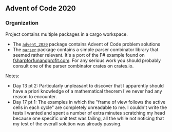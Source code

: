 ## Advent of Code 2020

### Organization

Project contains multiple packages in a cargo workspace.
- The [`advent_2020`](/tree/main/advent_2020) package contains Advent of Code problem solutions
- The [`parser`](/tree/main/parser) package contains a simple parser combinator library that seemed
  rather relevant. It's a port of the F# example found on [fsharpforfunandprofit.com](https://fsharpforfunandprofit.com/series/understanding-parser-combinators/).
  For any serious work you should probably consult one of the parser combinator crates on crates.io.

Notes:
- Day 13 pt 2: Particularly unpleasant to discover that I apparently should have a priori knowledge
  of a mathematical theorem I've never had any reason to encounter.
- Day 17 pt 1: The examples in which the "frame of view follows the active cells in each cycle" are
  completely unreadable to me. I couldn't write the tests I wanted and spent a number of extra
  minutes scratching my head because one specific unit test was failing, all the while not noticing
  that my test of the overall solution was already passing.
